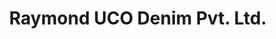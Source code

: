 ---
title: "Raymond UCO Denim Pvt. Ltd."
url: /yavatmal/raymond-uco-denim-pvt-ltd/
shop: Kleidung
---